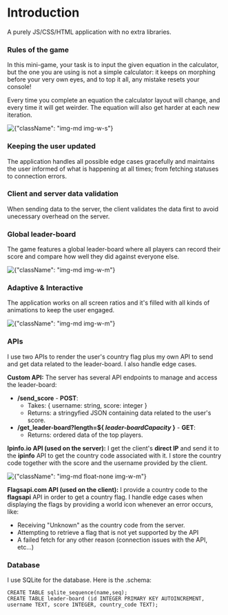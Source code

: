 # Introduction
A purely JS/CSS/HTML application with no extra libraries.

### Rules of the game
In this mini-game, your task is to input the given equation in the calculator, but the one you are using is not a simple calculator: it keeps on morphing before your very own eyes, and to top it all, any mistake resets your console!

Every time you complete an equation the calculator layout will change, and every time it will get weirder. The equation will also get harder at each new iteration.

![{"className": "img-md img-w-s"}](./images/markdown/calculatormaster/buttons.gif)


### Keeping the user updated
The application handles all possible edge cases gracefully and maintains the user informed of what is happening at all times; from fetching statuses to connection errors.

### Client and server data validation
When sending data to the server, the client validates the data first to avoid unecessary overhead on the server.

### Global leader-board
The game features a global leader-board where all players can record their score and compare how well they did against everyone else.

![{"className": "img-md img-w-m"}](./images/markdown/calculatormaster/leaderboard.gif)

### Adaptive & Interactive
The application works on all screen ratios and it's filled with all kinds of animations to keep the user engaged.

![{"className": "img-md img-w-m"}](./images/markdown/calculatormaster/responsive.gif)

### APIs
I use two APIs to render the user's country flag plus my own API to send and get data related to the leader-board. I also handle edge cases.

**Custom API:** The server has several API endpoints to manage and access the leader-board:
- **/send_score** - **POST**:
    - Takes: { username: string, score: integer }
    - Returns: a stringyfied JSON containing data related to the user's score.
- **/get_leader-board?length=${ *leader-boardCapacity* }** - **GET**:
    - Returns: ordered data of the top players.

**Ipinfo.io API (used on the server):** I get the client's **direct IP** and send it to the **ipinfo** API to get the country code associated with it. I store the country code together with the score and the username provided by the client.

![{"className": "img-md float-none img-w-m"}](./images/markdown/calculatormaster/apis.png)

**Flagsapi.com API (used on the client):** I provide a country code to the **flagsapi** API in order to get a country flag. I handle edge cases when displaying the flags by providing a world icon whenever an error occurs, like:

- Receiving "Unknown" as the country code from the server.
- Attempting to retrieve a flag that is not yet supported by the API
- A failed fetch for any other reason (connection issues with the API, etc...)


### Database
I use SQLite for the database. Here is the .schema:

```
CREATE TABLE sqlite_sequence(name,seq);
CREATE TABLE leader-board (id INTEGER PRIMARY KEY AUTOINCREMENT,  username TEXT, score INTEGER, country_code TEXT);
```